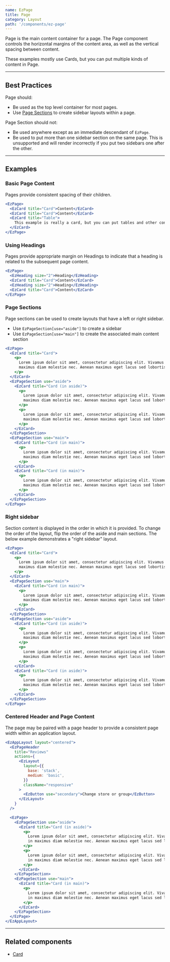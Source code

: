 ```yaml
---
name: EzPage
title: Page
category: Layout
path: '/components/ez-page'
---
```


Page is the main content container for a page. The Page component controls the horizontal margins of the content area, as well as the vertical spacing between content.

These examples mostly use Cards, but you can put multiple kinds of content in Page.

---

## Best Practices

Page should:

- Be used as the top level container for most pages.
- Use [Page Sections](#page-sections) to create sidebar layouts within a page.

Page Section should not:

- Be used anywhere except as an immediate descendant of `EzPage`.
- Be used to put more than one sidebar section on the same page. This is unsupported and will render incorrectly if you put two sidebars one after the other.

---

## Examples

### Basic Page Content

Pages provide consistent spacing of their children.

```jsx
<EzPage>
  <EzCard title="Card">Content</EzCard>
  <EzCard title="Card">Content</EzCard>
  <EzCard title="Table">
    This example is really a card, but you can put tables and other content in EzPage too.
  </EzCard>
</EzPage>
```

### Using Headings

Pages provide appropriate margin on Headings to indicate that a heading is related to the subsequent page content.

```jsx
<EzPage>
  <EzHeading size="2">Heading</EzHeading>
  <EzCard title="Card">Content</EzCard>
  <EzHeading size="2">Heading</EzHeading>
  <EzCard title="Card">Content</EzCard>
</EzPage>
```

### Page Sections

Page sections can be used to create layouts that have a left or right sidebar.

- Use `EzPageSection[use="aside"]` to create a sidebar
- Use `EzPageSection[use="main"]` to create the associated main content section

```jsx
<EzPage>
  <EzCard title="Card">
    <p>
      Lorem ipsum dolor sit amet, consectetur adipiscing elit. Vivamus ultrices finibus purus, in
      maximus diam molestie nec. Aenean maximus eget lacus sed lobortis.
    </p>
  </EzCard>
  <EzPageSection use="aside">
    <EzCard title="Card (in aside)">
      <p>
        Lorem ipsum dolor sit amet, consectetur adipiscing elit. Vivamus ultrices finibus purus, in
        maximus diam molestie nec. Aenean maximus eget lacus sed lobortis.
      </p>
      <p>
        Lorem ipsum dolor sit amet, consectetur adipiscing elit. Vivamus ultrices finibus purus, in
        maximus diam molestie nec. Aenean maximus eget lacus sed lobortis.
      </p>
    </EzCard>
  </EzPageSection>
  <EzPageSection use="main">
    <EzCard title="Card (in main)">
      <p>
        Lorem ipsum dolor sit amet, consectetur adipiscing elit. Vivamus ultrices finibus purus, in
        maximus diam molestie nec. Aenean maximus eget lacus sed lobortis.
      </p>
    </EzCard>
    <EzCard title="Card (in main)">
      <p>
        Lorem ipsum dolor sit amet, consectetur adipiscing elit. Vivamus ultrices finibus purus, in
        maximus diam molestie nec. Aenean maximus eget lacus sed lobortis.
      </p>
    </EzCard>
  </EzPageSection>
</EzPage>
```

### Right sidebar

Section content is displayed in the order in which it is provided. To change the order of the layout, flip the order of the aside and main sections. The below example demonstrates a "right sidebar" layout.

```jsx
<EzPage>
  <EzCard title="Card">
    <p>
      Lorem ipsum dolor sit amet, consectetur adipiscing elit. Vivamus ultrices finibus purus, in
      maximus diam molestie nec. Aenean maximus eget lacus sed lobortis.
    </p>
  </EzCard>
  <EzPageSection use="main">
    <EzCard title="Card (in main)">
      <p>
        Lorem ipsum dolor sit amet, consectetur adipiscing elit. Vivamus ultrices finibus purus, in
        maximus diam molestie nec. Aenean maximus eget lacus sed lobortis.
      </p>
    </EzCard>
  </EzPageSection>
  <EzPageSection use="aside">
    <EzCard title="Card (in aside)">
      <p>
        Lorem ipsum dolor sit amet, consectetur adipiscing elit. Vivamus ultrices finibus purus, in
        maximus diam molestie nec. Aenean maximus eget lacus sed lobortis.
      </p>
      <p>
        Lorem ipsum dolor sit amet, consectetur adipiscing elit. Vivamus ultrices finibus purus, in
        maximus diam molestie nec. Aenean maximus eget lacus sed lobortis.
      </p>
    </EzCard>
    <EzCard title="Card (in aside)">
      <p>
        Lorem ipsum dolor sit amet, consectetur adipiscing elit. Vivamus ultrices finibus purus, in
        maximus diam molestie nec. Aenean maximus eget lacus sed lobortis.
      </p>
    </EzCard>
  </EzPageSection>
</EzPage>
```

### Centered Header and Page Content

The page may be paired with a page header to provide a consistent page width within an application layout.

```jsx
<EzAppLayout layout="centered">
  <EzPageHeader
    title="Reviews"
    actions={
      <EzLayout
        layout={{
          base: 'stack',
          medium: 'basic',
        }}
        className="responsive"
      >
        <EzButton use="secondary">Change store or group</EzButton>
      </EzLayout>
    }
  />

  <EzPage>
    <EzPageSection use="aside">
      <EzCard title="Card (in aside)">
        <p>
          Lorem ipsum dolor sit amet, consectetur adipiscing elit. Vivamus ultrices finibus purus,
          in maximus diam molestie nec. Aenean maximus eget lacus sed lobortis.
        </p>
        <p>
          Lorem ipsum dolor sit amet, consectetur adipiscing elit. Vivamus ultrices finibus purus,
          in maximus diam molestie nec. Aenean maximus eget lacus sed lobortis.
        </p>
      </EzCard>
    </EzPageSection>
    <EzPageSection use="main">
      <EzCard title="Card (in main)">
        <p>
          Lorem ipsum dolor sit amet, consectetur adipiscing elit. Vivamus ultrices finibus purus,
          in maximus diam molestie nec. Aenean maximus eget lacus sed lobortis.
        </p>
      </EzCard>
    </EzPageSection>
  </EzPage>
</EzAppLayout>
```

---

## Related components

- [Card](/components/ez-card)
